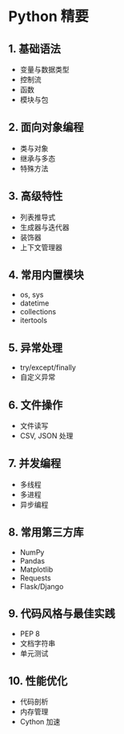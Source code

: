 # Python 精要

## 1. 基础语法
- 变量与数据类型
- 控制流
- 函数
- 模块与包

## 2. 面向对象编程
- 类与对象
- 继承与多态
- 特殊方法

## 3. 高级特性
- 列表推导式
- 生成器与迭代器
- 装饰器
- 上下文管理器

## 4. 常用内置模块
- os, sys
- datetime
- collections
- itertools

## 5. 异常处理
- try/except/finally
- 自定义异常

## 6. 文件操作
- 文件读写
- CSV, JSON 处理

## 7. 并发编程
- 多线程
- 多进程
- 异步编程

## 8. 常用第三方库
- NumPy
- Pandas
- Matplotlib
- Requests
- Flask/Django

## 9. 代码风格与最佳实践
- PEP 8
- 文档字符串
- 单元测试

## 10. 性能优化
- 代码剖析
- 内存管理
- Cython 加速